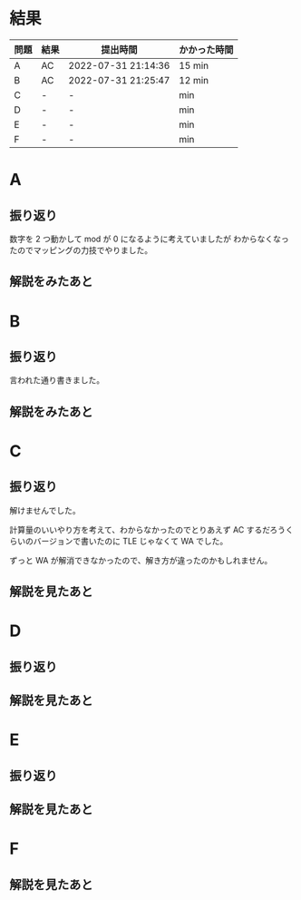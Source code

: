 # 結果

| 問題 | 結果 | 提出時間            | かかった時間 |
|------|------|---------------------|--------------|
| A    | AC   | 2022-07-31 21:14:36 | 15 min       |
| B    | AC   | 2022-07-31 21:25:47 | 12 min       |
| C    | -    | -                   |     min      |
| D    | -    | -                   |     min      |
| E    | -    | -                   |     min      |
| F    | -    | -                   |     min      |

# A

## 振り返り

数字を 2 つ動かして mod が 0 になるように考えていましたが
わからなくなったのでマッピングの力技でやりました。

## 解説をみたあと

# B

## 振り返り

言われた通り書きました。

## 解説をみたあと

# C

## 振り返り

解けませんでした。

計算量のいいやり方を考えて、わからなかったのでとりあえず
AC するだろうくらいのバージョンで書いたのに TLE じゃなくて
WA でした。

ずっと WA が解消できなかったので、解き方が違ったのかもしれません。

## 解説を見たあと

# D

## 振り返り

## 解説を見たあと

# E

## 振り返り

## 解説を見たあと

# F

## 解説を見たあと
